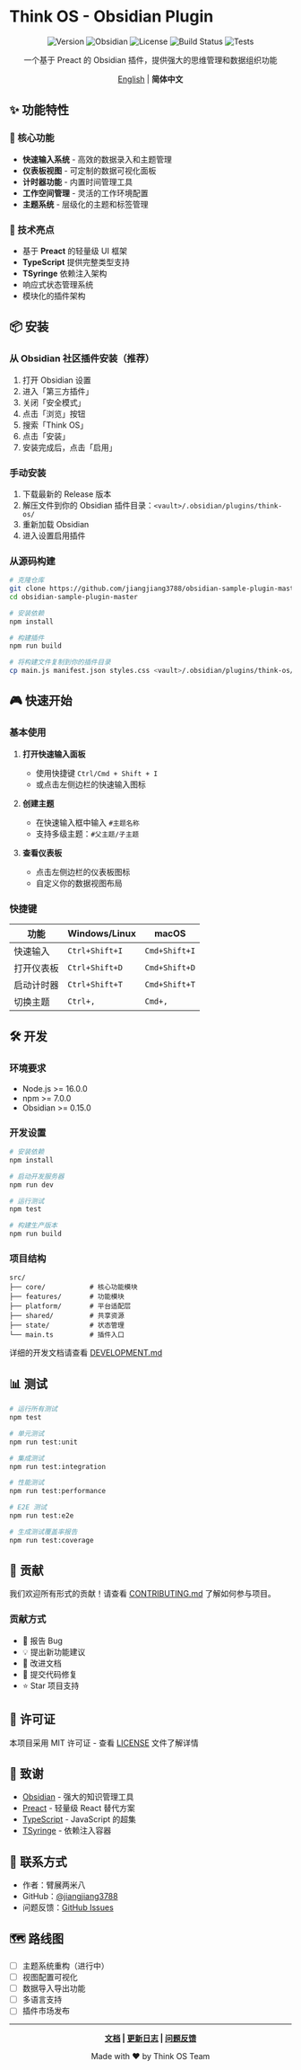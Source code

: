 # Think OS - Obsidian Plugin

<div align="center">

![Version](https://img.shields.io/badge/version-0.0.1-blue.svg)
![Obsidian](https://img.shields.io/badge/Obsidian-%3E%3D0.15.0-purple.svg)
![License](https://img.shields.io/badge/license-MIT-green.svg)
![Build Status](https://img.shields.io/badge/build-passing-brightgreen.svg)
![Tests](https://img.shields.io/badge/tests-57%20passing-brightgreen.svg)

一个基于 Preact 的 Obsidian 插件，提供强大的思维管理和数据组织功能

[English](#) | **简体中文**

</div>

## ✨ 功能特性

### 🎯 核心功能
- **快速输入系统** - 高效的数据录入和主题管理
- **仪表板视图** - 可定制的数据可视化面板
- **计时器功能** - 内置时间管理工具
- **工作空间管理** - 灵活的工作环境配置
- **主题系统** - 层级化的主题和标签管理

### 🚀 技术亮点
- 基于 **Preact** 的轻量级 UI 框架
- **TypeScript** 提供完整类型支持
- **TSyringe** 依赖注入架构
- 响应式状态管理系统
- 模块化的插件架构

## 📦 安装

### 从 Obsidian 社区插件安装（推荐）
1. 打开 Obsidian 设置
2. 进入「第三方插件」
3. 关闭「安全模式」
4. 点击「浏览」按钮
5. 搜索「Think OS」
6. 点击「安装」
7. 安装完成后，点击「启用」

### 手动安装
1. 下载最新的 Release 版本
2. 解压文件到你的 Obsidian 插件目录：`<vault>/.obsidian/plugins/think-os/`
3. 重新加载 Obsidian
4. 进入设置启用插件

### 从源码构建
```bash
# 克隆仓库
git clone https://github.com/jiangjiang3788/obsidian-sample-plugin-master.git
cd obsidian-sample-plugin-master

# 安装依赖
npm install

# 构建插件
npm run build

# 将构建文件复制到你的插件目录
cp main.js manifest.json styles.css <vault>/.obsidian/plugins/think-os/
```

## 🎮 快速开始

### 基本使用

1. **打开快速输入面板**
   - 使用快捷键 `Ctrl/Cmd + Shift + I`
   - 或点击左侧边栏的快速输入图标

2. **创建主题**
   - 在快速输入框中输入 `#主题名称`
   - 支持多级主题：`#父主题/子主题`

3. **查看仪表板**
   - 点击左侧边栏的仪表板图标
   - 自定义你的数据视图布局

### 快捷键

| 功能 | Windows/Linux | macOS |
|------|--------------|-------|
| 快速输入 | `Ctrl+Shift+I` | `Cmd+Shift+I` |
| 打开仪表板 | `Ctrl+Shift+D` | `Cmd+Shift+D` |
| 启动计时器 | `Ctrl+Shift+T` | `Cmd+Shift+T` |
| 切换主题 | `Ctrl+,` | `Cmd+,` |

## 🛠️ 开发

### 环境要求
- Node.js >= 16.0.0
- npm >= 7.0.0
- Obsidian >= 0.15.0

### 开发设置
```bash
# 安装依赖
npm install

# 启动开发服务器
npm run dev

# 运行测试
npm test

# 构建生产版本
npm run build
```

### 项目结构
```
src/
├── core/           # 核心功能模块
├── features/       # 功能模块
├── platform/       # 平台适配层
├── shared/         # 共享资源
├── state/          # 状态管理
└── main.ts         # 插件入口
```

详细的开发文档请查看 [DEVELOPMENT.md](./DEVELOPMENT.md)

## 📊 测试

```bash
# 运行所有测试
npm test

# 单元测试
npm run test:unit

# 集成测试
npm run test:integration

# 性能测试
npm run test:performance

# E2E 测试
npm run test:e2e

# 生成测试覆盖率报告
npm run test:coverage
```

## 🤝 贡献

我们欢迎所有形式的贡献！请查看 [CONTRIBUTING.md](./CONTRIBUTING.md) 了解如何参与项目。

### 贡献方式
- 🐛 报告 Bug
- 💡 提出新功能建议
- 📝 改进文档
- 🔧 提交代码修复
- ⭐ Star 项目支持

## 📄 许可证

本项目采用 MIT 许可证 - 查看 [LICENSE](LICENSE) 文件了解详情

## 🙏 致谢

- [Obsidian](https://obsidian.md/) - 强大的知识管理工具
- [Preact](https://preactjs.com/) - 轻量级 React 替代方案
- [TypeScript](https://www.typescriptlang.org/) - JavaScript 的超集
- [TSyringe](https://github.com/microsoft/tsyringe) - 依赖注入容器

## 📮 联系方式

- 作者：臂展两米八
- GitHub：[@jiangjiang3788](https://github.com/jiangjiang3788)
- 问题反馈：[GitHub Issues](https://github.com/jiangjiang3788/obsidian-sample-plugin-master/issues)

## 🗺️ 路线图

- [ ] 主题系统重构（进行中）
- [ ] 视图配置可视化
- [ ] 数据导入导出功能
- [ ] 多语言支持
- [ ] 插件市场发布

---

<div align="center">

**[文档](./docs) | [更新日志](./CHANGELOG.md) | [问题反馈](https://github.com/jiangjiang3788/obsidian-sample-plugin-master/issues)**

Made with ❤️ by Think OS Team

</div>
